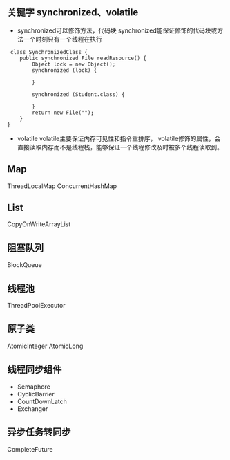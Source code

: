 ## 关键字 synchronized、volatile

- synchronized可以修饰方法，代码块
synchronized能保证修饰的代码块或方法一个时刻只有一个线程在执行
```
 class SynchronizedClass {
    public synchronized File readResource() {
        Object lock = new Object();
        synchronized (lock) {

        }

        synchronized (Student.class) {

        }
        return new File("");
    }
}
```

- volatile
volatile主要保证内存可见性和指令重排序，
volatile修饰的属性，会直接读取内存而不是线程栈，能够保证一个线程修改及时被多个线程读取到。

## Map
ThreadLocalMap ConcurrentHashMap

## List
CopyOnWriteArrayList

## 阻塞队列
BlockQueue

## 线程池
ThreadPoolExecutor

## 原子类
AtomicInteger
AtomicLong

## 线程同步组件
- Semaphore 
- CyclicBarrier 
- CountDownLatch 
- Exchanger 

## 异步任务转同步
CompleteFuture